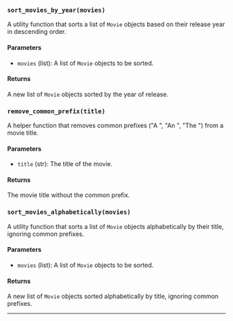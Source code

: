 ### `sort_movies_by_year(movies)`

A utility function that sorts a list of `Movie` objects based on their release year in descending order.

#### Parameters

- `movies` (list): A list of `Movie` objects to be sorted.

#### Returns

A new list of `Movie` objects sorted by the year of release.

### `remove_common_prefix(title)`

A helper function that removes common prefixes ("A ", "An ", "The ") from a movie title.

#### Parameters

- `title` (str): The title of the movie.

#### Returns

The movie title without the common prefix.

### `sort_movies_alphabetically(movies)`

A utility function that sorts a list of `Movie` objects alphabetically by their title, ignoring common prefixes.

#### Parameters

- `movies` (list): A list of `Movie` objects to be sorted.

#### Returns

A new list of `Movie` objects sorted alphabetically by title, ignoring common prefixes.

---
